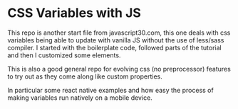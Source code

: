 # CSS Variables with JS

This repo is another start file from javascript30.com, this one deals with css variables being able to update with vanilla JS
without the use of less/sass compiler. I started with the boilerplate code, followed parts of the tutorial and then I customized some elements.

This is also a good general repo for evolving css (no preprocessor) features to try out as they come along like custom properties.

In particular some react native examples and how easy the process of making variables run natively on a mobile device.
